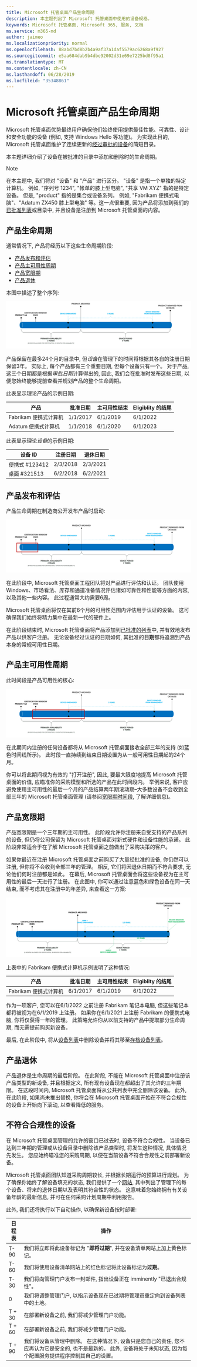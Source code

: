 ```yaml
---
title: Microsoft 托管桌面产品生命周期
description: 本主题列出了 Microsoft 托管桌面中使用的设备规格。
keywords: Microsoft 托管桌面, Microsoft 365, 服务, 文档
ms.service: m365-md
author: jaimeo
ms.localizationpriority: normal
ms.openlocfilehash: 88abd7bd8b2b4a9af37a1daf5579ac6268a9f927
ms.sourcegitcommit: e5aa684dab9b4dbe92002d31e69e7225bd8f95a1
ms.translationtype: MT
ms.contentlocale: zh-CN
ms.lasthandoff: 06/28/2019
ms.locfileid: "35348861"
---
```

# <a name="microsoft-managed-desktop-product-lifecycle"></a>Microsoft 托管桌面产品生命周期

Microsoft 托管桌面优势最终用户确保他们始终使用提供最佳性能、可靠性、设计和安全功能的设备 (例如, 支持 Windows Hello 等功能)。 为实现此目的, Microsoft 托管桌面维护了连续更新的[经过审批的设备](device-list.md)的简短目录。 
 
本主题详细介绍了设备在被批准的目录中添加和删除时的生命周期。 

> [!NOTE]
> 在本主题中, 我们将对 "设备" 和 "产品" 进行区分。 "设备" 是指一个单独的特定计算机。 例如, "序列号 1234", "帐单的膝上型电脑", "共享 VM XYZ" 指的是特定设备。 但是, "product" 指的是集合或设备系列。 例如, "Fabrikam 便携式电脑"、"Adatum ZX450 膝上型电脑" 等。这一点很重要, 因为产品将添加到我们的[已批准列表](device-list.md)或目录中, 并且设备是注册到 Microsoft 托管桌面的内容。

## <a name="product-lifecycle"></a>产品生命周期

 通常情况下, 产品将经历以下这些生命周期阶段:

- [产品发布和评估](#product-release-and-evaluation)
- [产品主可用性周期](#product-primary-availability-period)
- [产品宽限期](#product-grace-period)
- [产品退休](#product-retirement)


本图中描述了整个序列:

![生命周期日程表](images/non-dark1-edits.PNG)

产品保留在最多24个月的目录中, 但*设备*在管理下的时间将根据其各自的注册日期保留3年。 实际上, 每个产品都有三个重要日期, 但每个设备只有一个。 对于产品, 这三个日期都是根据*审批日期*计算得出的, 因此, 我们会在批准时发布这些日期, 以便您始终能够提前查看并规划产品的整个生命周期。

此表显示理论产品的示例日期:


|产品  |批准日期  |主可用性结束  |Eligiblity 的结尾  |
|---------|---------|---------|---------|
|Fabrikam 便携式计算机    | 1/1/2017 | 6/1/2019 | 6/1/2022 |
|Adatum 便携式计算机   | 1/1/2018 | 6/1/2020 | 6/1/2023  |

此表显示理论*设备*的示例日期:


|设备 ID  |注册日期  |退休日期  |
|---------|---------|---------|
|便携式 #123412     |  2/3/2018       |  2/3/2021       |
|桌面 #321513     | 6/2/2018        |  6/2/2021       |


## <a name="product-release-and-evaluation"></a>产品发布和评估

产品生命周期在制造商公开发布产品时启动:

![显示发布和评估期的生命周期时间线](images/non-dark3-edits.PNG)

在此阶段中, Microsoft 托管桌面工程团队将对产品进行评估和认证。 团队使用 Windows、市场看法、库存和通道准备情况评估诸如可靠性和性能等方面的内容, 以及其他一些内容。 此过程通常大约需要6周。
  
Microsoft 托管桌面将仅在其前6个月的可用性范围内评估用于认证的设备。 这可确保我们始终将精力集中在最新一代的硬件上。
 
在此阶段结束时, Microsoft 托管桌面将产品添加到[已批准的列表](device-list.md)中, 并有效地发布产品以供客户注册。 无论设备经过认证的日期如何, 其批准的**日期**都将追溯到产品本身的常规可用性日期。 


## <a name="product-primary-availability-period"></a>产品主可用性周期

此时间段是产品可用性的核心:

![显示主要 availibility 的生命周期日程表](images/non-dark4-edits.PNG)

在此期间内注册的任何设备都将从 Microsoft 托管桌面接收全部三年的支持 (如蓝色时间线所示)。 此时段一直持续到结束日期设置为从一般可用性日期起的24个月。

你可以将此期间视为有效的 "打开注册", 因此, 要最大限度地提高 Microsoft 托管桌面的价值, 应瞄准你的采购模型和所选的产品在此时间段内。 举例来说, 客户应避免使用主可用性的最后一个月的产品结算两年期滚动期–大多数设备不会收到全部三年的 Microsoft 托管桌面管理 (请参阅[宽限期时间段](#product-grace-period), 了解详细信息)。  

## <a name="product-grace-period"></a>产品宽限期

产品宽限期是一个三年期的主可用性。 此阶段允许你注册来自受支持的产品系列的设备, 但仍将公司保留为 Microsoft 托管桌面对新式硬件和设备性能的承诺。 此阶段非常适合于在了解 Microsoft 托管桌面之前做出了采购决策的客户。 

如果你最近在注册 Microsoft 托管桌面之前购买了大量经批准的设备, 你仍然可以注册, 但你将不会收到全部三年的管理。 相反, 它们将因退休日期而不符合要求, 无论他们何时注册都是如此。 在幕后, Microsoft 托管桌面会将这些设备视为在主可用性的最后一天进行了注册。 在此图中, 你可以通过注意蓝色和绿色设备在同一天结束, 而不考虑其在注册中的年差异, 来查看这一方案:


![显示宽限期的生命周期时间线](images/non-dark2-edits.PNG)

上表中的 Fabrikam 便携式计算机示例说明了这种情况: 

|产品  |批准日期  |主可用性结束  |Eligiblity 的结尾  |
|---------|---------|---------|---------|
|Fabrikam 便携式计算机    | 6/1/2017 | 6/1/2019 | 6/1/2022 |

作为一项客户, 您可以在6/1/2022 之前注册 Fabrikam 笔记本电脑, 但这些笔记本都将被视为在6/1/2019 上注册。 如果你在6/1/2021 上注册 Fabrikam 的便携式电脑, 你将仅获得一年的管理。 此策略允许你从以前支持的产品中提取部分生命周期, 而无需提前购买新设备。 

最后, 在此阶段中, 将从[设备列表](device-list.md)中删除设备并将其移至[存档设备列表](archived-device-list.md)。


## <a name="product-retirement"></a>产品退休

产品退休是生命周期的最后阶段。 在此阶段, 不能在 Microsoft 托管桌面中注册该产品类型的新设备, 并且根据定义, 所有现有设备现在都超出了其允许的三年期限。 在这段时间内, Microsoft 托管桌面将从公共列表中完全删除该设备。 此外, 在此阶段, 如果尚未推出替换, 你将会在 Microsoft 托管桌面开始在不符合合规性的设备上开始向下滚动, 以查看降低的服务。 

## <a name="devices-that-are-out-of-compliance"></a>不符合合规性的设备

在 Microsoft 托管桌面管理的允许的窗口已过去时, 设备不符合合规性。 当设备已达到三年期的管理或从设备目录中删除该产品类型时, 将发生这种情况, 具体情况先发生。 您应始终瞄准您的采购周期, 以便在当前设备不符合合规性之前部署新设备。

Microsoft 托管桌面团队知道采购周期较长, 并根据长期运行的预算进行规划。 为了确保你始终了解设备填充的状态, 我们提供了一个[网站](https://aka.ms/mmdportal), 其中列出了管理下的每个设备、将来的退休日期以及表明其符合性的状态。 这意味着您始终拥有有关设备年龄的最新信息, 并可在任何采购计划周期中利用报告。 


此外, 我们还将执行以下自动操作, 以确保新设备按时部署:


|日程表  |操作  |
|---------|---------|
|T-90     | 我们将立即将此设备标记为 "**即将过期**", 并在设备清单网站上加上黄色标记。  |
|T-60     | 我们将使用设备清单网站上的红色标记将此设备标记为**过期**。       |
|T-30     | 我们将向管理门户发布一封邮件, 指出设备正在 imminently "已退出合规性"。       |
|0     |  我们将调整管理门户, 以指示设备现在已过期将管理员重定向到设备列表中的土地。       |
|T + 30     |  在部署新设备之前, 我们将减少管理门户功能。       |
|T + 60     |  在部署新设备之前, 我们将减少管理门户功能。       |
|T + 90     |  我们将设备从管理中删除。 在这种情况下, 设备只是您自己的责任, 您不应再认为它是安全的, 也不是最新的。 此外, 设备将处于未知状态, 因为每个配置服务提供程序控制其自己的设置。|




